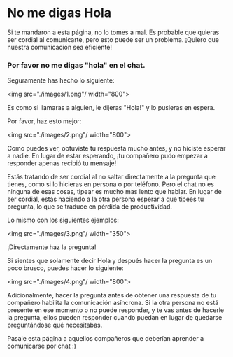 # No me digas Hola

Si te mandaron a esta página, no lo tomes a mal. Es probable que quieras ser cordial al comunicarte, pero esto puede ser un problema. ¡Quiero que nuestra comunicación sea eficiente!

### Por favor no me digas "hola" en el chat.

Seguramente has hecho lo siguiente:

<img src="./images/1.png"/ width="800">

Es como si llamaras a alguien, le dijeras "Hola!" y lo pusieras en espera.

Por favor, haz esto mejor:

<img src="./images/2.png"/ width="800">

Como puedes ver, obtuviste tu respuesta mucho antes, y no hiciste esperar a nadie. En lugar de estar esperando, ¡tu compañero pudo empezar a responder apenas recibió tu mensaje!

Estás tratando de ser cordial al no saltar directamente a la pregunta que tienes, como si lo hicieras en persona o por teléfono. Pero el chat no es ninguna de esas cosas, tipear es mucho mas lento que hablar. En lugar de ser cordial, estás haciendo a la otra persona esperar a que tipees tu pregunta, lo que se traduce en pérdida de productividad.

Lo mismo con los siguientes ejemplos:

<img src="./images/3.png"/ width="350">

¡Directamente haz la pregunta!

Si sientes que solamente decir Hola y después hacer la pregunta es un poco brusco, puedes hacer lo siguiente:

<img src="./images/4.png"/ width="800">

Adicionalmente, hacer la pregunta antes de obtener una respuesta de tu compañero habilita la comunicación asíncrona. Si la otra persona no está presente en ese momento o no puede responder, y te vas antes de hacerle la pregunta, ellos pueden responder cuando puedan en lugar de quedarse preguntándose qué necesitabas.

Pasale esta página a aquellos compañeros que deberían aprender a comunicarse por chat :)